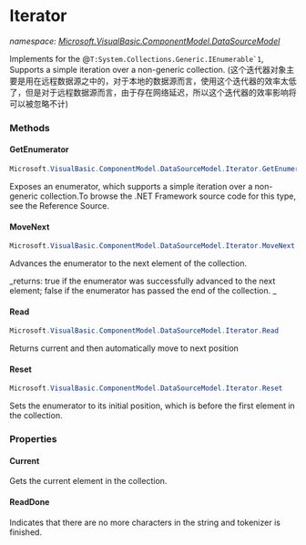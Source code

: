 ﻿# Iterator
_namespace: [Microsoft.VisualBasic.ComponentModel.DataSourceModel](./index.md)_

Implements for the @``T:System.Collections.Generic.IEnumerable`1``, Supports a simple iteration over a non-generic collection.
 (这个迭代器对象主要是用在远程数据源之中的，对于本地的数据源而言，使用这个迭代器的效率太低了，但是对于远程数据源而言，由于存在网络延迟，所以这个迭代器的效率影响将可以被忽略不计)



### Methods

#### GetEnumerator
```csharp
Microsoft.VisualBasic.ComponentModel.DataSourceModel.Iterator.GetEnumerator
```
Exposes an enumerator, which supports a simple iteration over a non-generic collection.To
 browse the .NET Framework source code for this type, see the Reference Source.

#### MoveNext
```csharp
Microsoft.VisualBasic.ComponentModel.DataSourceModel.Iterator.MoveNext
```
Advances the enumerator to the next element of the collection.

_returns: 
 true if the enumerator was successfully advanced to the next element; false if the enumerator has passed the end of the collection.
 _

#### Read
```csharp
Microsoft.VisualBasic.ComponentModel.DataSourceModel.Iterator.Read
```
Returns current and then automatically move to next position

#### Reset
```csharp
Microsoft.VisualBasic.ComponentModel.DataSourceModel.Iterator.Reset
```
Sets the enumerator to its initial position, which is before the first element in the collection.


### Properties

#### Current
Gets the current element in the collection.
#### ReadDone
Indicates that there are no more characters in the string and tokenizer is finished.
